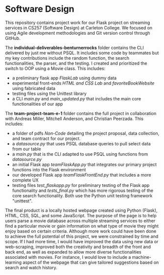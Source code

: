 # Software Design
This repository contains project work for our Flask project on streaming services in CS257 (Software Design) at Carleton College. We focused on using Agile development methodologies and Git version control through GitHub.

The **individual-deliverables-benturnerrocks** folder contains the CLI delivered by just me without PSQL. It includes some code by teammates but my key contributions include the random function, the search functionalities, the parser, and the testing. I created and prioritized the switch to OOP using a Movie class. This includes:
  - a preliminary flask app *FlaskLab* using dummy data
  - experimental front-ends *HTML and CSS Lab* and *favoriteBookWebsite* using fabricated data
  - testing files using the Unittest library
  - a CLI *main.py* and *main_updated.py* that includes the main core functionalities of our app

The **team-project-team-e-1** folder contains the full project in collaboration with Andreas Miller, Mitchell Anderson, and Christian Peerzada. This includes:
  - a folder of pdfs *Non-Code* detailing the project proposal, data collection, and team contract for our project.
  - a *datasource.py* that uses PSQL database queries to pull select data from our table
  - a *main.py* that is the CLI adapted to use PSQL using functions from *datasource.py*
  - an initial Flask app *teamFlaskApp.py* that integrates our primary project functions into the Flask environment
  - our developed Flask app *teamFlaskFrontEnd.py* that includes a more complete UX
  - testing files *test_flaskapp.py* for preliminary testing of the Flask app functionality and *tests_final.py* which has more rigorous testing of the core search functionality. Both use the Python unit testing framework "unittest".

The final product is a locally hosted webpage created using Python (Flask), HTML, CSS, SQL, and some JavaScript. The purpose of the page is to help users parse a movie database across multiple streaming services to either find a particular movie or gain information on what type of movie they might enjoy based on certain criteria. Although more work could have been done to achieve the full potential of this project, we were constrained by time and scope. If I had more time, I would have improved the data using new data or web-scraping, improved both the creativity and breadth of the front and back end, as well as expanded to allow more diverse functionalities associated with movies. For instance, I would love to include a machine-learning aspect of the webpage that can give tailored suggestions based on search and watch history.
